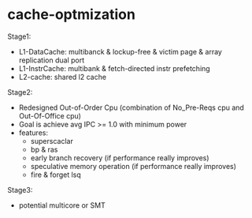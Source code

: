 # cache-optmization

Stage1: 
  - L1-DataCache: multibanck & lockup-free & victim page & array replication dual port
  - L1-InstrCache: multibank & fetch-directed instr prefetching
  - L2-cache: shared l2 cache
  
Stage2:
  - Redesigned Out-of-Order Cpu (combination of No_Pre-Reqs cpu and Out-Of-Office cpu)
  - Goal is achieve avg IPC >= 1.0 with minimum power
  - features: 
      - superscaclar 
      - bp & ras 
      - early branch recovery (if performance really improves) 
      - speculative memory operation (if performance really improves) 
      - fire & forget lsq
      
Stage3: 
  - potential multicore or SMT
